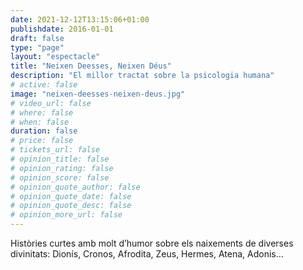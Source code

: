 ```yaml
---
date: 2021-12-12T13:15:06+01:00
publishdate: 2016-01-01
draft: false
type: "page"
layout: "espectacle"
title: "Neixen Deesses, Neixen Déus"
description: "El millor tractat sobre la psicologia humana"
# active: false
image: "neixen-deesses-neixen-deus.jpg"
# video_url: false
# where: false
# when: false
duration: false
# price: false
# tickets_url: false
# opinion_title: false
# opinion_rating: false
# opinion_score: false
# opinion_quote_author: false
# opinion_quote_date: false
# opinion_quote_desc: false
# opinion_more_url: false
---
```


Històries curtes amb molt d’humor sobre els naixements de diverses divinitats: Dionís, Cronos, Afrodita, Zeus, Hermes, Atena, Adonis…
